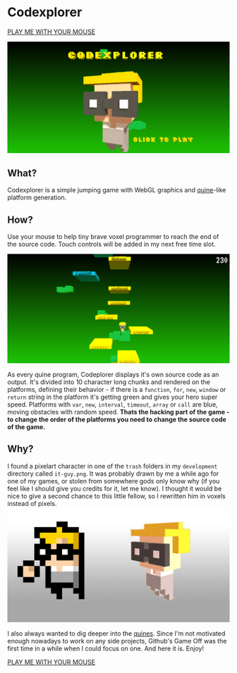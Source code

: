 # Codexplorer

[PLAY ME WITH YOUR MOUSE](https://michalbe.github.io/game-off-2016/dist/)

![images/1.png](images/1.png)

## What?
Codexplorer is a simple jumping game with WebGL graphics and [quine](https://en.wikipedia.org/wiki/Quine_(computing))-like platform generation.

## How?
Use your mouse to help tiny brave voxel programmer to reach the end of the source code. Touch controls will be added in my next free time slot.

![images/2.png](images/2.png)

As every quine program, Codeplorer displays it's own source code as an output. It's divided into 10 character long chunks and rendered on the platforms, defining their behavior - if there is a `function`, `for`, `new`, `window` or `return` string in the platform it's getting green and gives your hero super speed. Platforms with `var`, `new`, `interval`, `timeout`, `array` or `call` are blue, moving obstacles with random speed. __Thats the hacking part of the game - to change the order of the platforms you need to change the source code of the game.__

## Why?
I found a pixelart character in one of the `trash` folders in my `development` directory called `it-guy.png`. It was probably drawn by me a while ago for one of my games, or stolen from somewhere gods only know why (if you feel like I should give you credits for it, let me know). I thought it would be nice to give a second chance to this little fellow, so I rewritten him in voxels instead of pixels.
![images/characters.jpg](images/characters.jpg)

I also always wanted to dig deeper into the [quines](http://www.madore.org/~david/computers/quine.html). Since I'm not motivated enough nowadays to work on any side projects, Github's Game Off was the first time in a while when I could focus on one. And here it is. Enjoy!

[PLAY ME WITH YOUR MOUSE](https://michalbe.github.io/game-off-2016/dist/)
